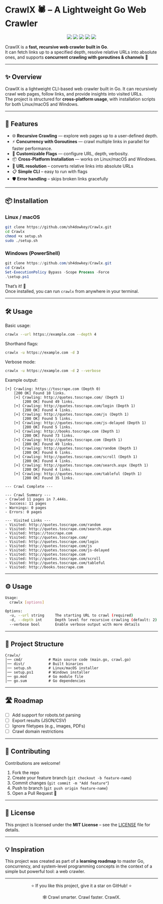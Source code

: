 # CrawlX 🕷️ – A Lightweight Go Web Crawler

<p align="center">
  <img src="https://img.shields.io/badge/Go-1.22+-00ADD8?style=flat-square&logo=go" />
  <img src="https://img.shields.io/badge/Status-Active-brightgreen?style=flat-square" />
  <img src="https://img.shields.io/badge/License-MIT-blue?style=flat-square" />
  <img src="https://img.shields.io/github/stars/yourusername/crawlx?style=social" />
  <img src="https://img.shields.io/github/forks/yourusername/crawlx?style=social" />
</p>

CrawlX is a **fast, recursive web crawler built in Go**.  
It can fetch links up to a specified depth, resolve relative URLs into absolute ones, and supports **concurrent crawling with goroutines & channels** 🚀  

---

## ✨ Overview
CrawlX is a lightweight CLI-based web crawler built in Go. It can recursively crawl web pages, follow links, and provide insights into visited URLs.  
The project is structured for **cross-platform usage**, with installation scripts for both Linux/macOS and Windows.  

---

## 🚀 Features
- 🌐 **Recursive Crawling** — explore web pages up to a user-defined depth.  
- ⚡ **Concurrency with Goroutines** — crawl multiple links in parallel for faster performance.  
- 📝 **Customizable Flags** — configure URL, depth, verbosity.  
- 📦 **Cross-Platform Installation** — works on Linux/macOS and Windows.  
- 🔗 **URL resolution** – converts relative links into absolute URLs  
- 📋 **Simple CLI** – easy to run with flags  
- 🛡️ **Error handling** – skips broken links gracefully

---

## 📦 Installation

### Linux / macOS
```bash
git clone https://github.com/sh4dowkey/Crawlx.git
cd Crawlx
chmod +x setup.sh
sudo ./setup.sh
```

### Windows (PowerShell)
```powershell
git clone https://github.com/sh4dowkey/Crawlx.git
cd Crawlx
Set-ExecutionPolicy Bypass -Scope Process -Force
.\setup.ps1
```

That’s it! 🎉  
Once installed, you can run `crawlx` from anywhere in your terminal.  

---

## 🛠️ Usage

Basic usage:
```bash
crawlx --url https://example.com --depth 4
```

Shorthand flags:
```bash
crawlx -u https://example.com -d 3
```

Verbose mode:
```bash
crawlx -u https://example.com -d 2 --verbose
```

Example output:
```
[+] Crawling: https://toscrape.com (Depth 0)
    [200 OK] Found 10 links.
    [+] Crawling: http://quotes.toscrape.com/ (Depth 1)
        [200 OK] Found 49 links.
    [+] Crawling: http://quotes.toscrape.com/login (Depth 1)
        [200 OK] Found 4 links.
    [+] Crawling: http://quotes.toscrape.com/js (Depth 1)
        [200 OK] Found 5 links.
    [+] Crawling: http://quotes.toscrape.com/js-delayed (Depth 1)
        [200 OK] Found 5 links.
    [+] Crawling: http://books.toscrape.com (Depth 1)
        [200 OK] Found 73 links.
    [+] Crawling: http://quotes.toscrape.com (Depth 1)
        [200 OK] Found 49 links.
    [+] Crawling: http://quotes.toscrape.com/random (Depth 1)
        [200 OK] Found 6 links.
    [+] Crawling: http://quotes.toscrape.com/scroll (Depth 1)
        [200 OK] Found 4 links.
    [+] Crawling: http://quotes.toscrape.com/search.aspx (Depth 1)
        [200 OK] Found 4 links.
    [+] Crawling: http://quotes.toscrape.com/tableful (Depth 1)
        [200 OK] Found 35 links.

--- Crawl Complete ---

--- Crawl Summary ---
- Crawled 11 pages in 7.444s.
- Success: 11 pages
- Warnings: 0 pages
- Errors: 0 pages

--- Visited Links ---
- Visited: http://quotes.toscrape.com/random
- Visited: http://quotes.toscrape.com/search.aspx
- Visited: https://toscrape.com
- Visited: http://quotes.toscrape.com/
- Visited: http://quotes.toscrape.com/login
- Visited: http://quotes.toscrape.com/js
- Visited: http://quotes.toscrape.com/js-delayed
- Visited: http://quotes.toscrape.com
- Visited: http://quotes.toscrape.com/scroll
- Visited: http://quotes.toscrape.com/tableful
- Visited: http://books.toscrape.com
```

---


## ⚙️ Usage

```bash
Usage:
  crawlx [options]

Options:
  -u, --url string     The starting URL to crawl (required)
  -d, --depth int      Depth level for recursive crawling (default: 2)
  --verbose bool       Enable verbose output with more details
```

---

## 📂 Project Structure
```
Crawlx/
│── cmd/            # Main source code (main.go, crawl.go)
│── dist/           # Built binaries
│── setup.sh        # Linux/macOS installer
│── setup.ps1       # Windows installer
│── go.mod          # Go module file
│── go.sum          # Go dependencies
```

---

## 🛣️ Roadmap
- [ ] Add support for robots.txt parsing  
- [ ] Export results (JSON/CSV)  
- [ ] Ignore filetypes (e.g., images, PDFs)  
- [ ] Crawl domain restrictions  

---


## 🤝 Contributing

Contributions are welcome!  
1. Fork the repo  
2. Create your feature branch (`git checkout -b feature-name`)  
3. Commit changes (`git commit -m "Add feature"`)  
4. Push to branch (`git push origin feature-name`)  
5. Open a Pull Request 🚀  

---

## 📜 License

This project is licensed under the **MIT License** – see the [LICENSE](LICENSE) file for details.

---

## 💡 Inspiration
This project was created as part of a **learning roadmap** to master Go, concurrency, and system-level programming concepts in the context of a simple but powerful tool: a web crawler.

---

<p align="center">⭐ If you like this project, give it a star on GitHub! ⭐</p>

<p align="center">🕸️ Crawl smarter. Crawl faster. CrawlX.</p>
